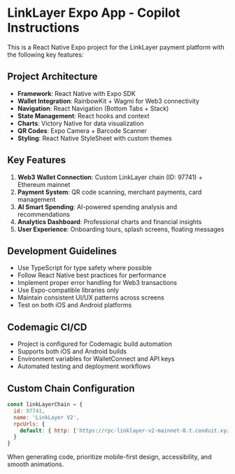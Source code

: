 <!-- Use this file to provide workspace-specific custom instructions to Copilot. For more details, visit https://code.visualstudio.com/docs/copilot/copilot-customization#_use-a-githubcopilotinstructionsmd-file -->

# LinkLayer Expo App - Copilot Instructions

This is a React Native Expo project for the LinkLayer payment platform with the following key features:

## Project Architecture
- **Framework**: React Native with Expo SDK
- **Wallet Integration**: RainbowKit + Wagmi for Web3 connectivity
- **Navigation**: React Navigation (Bottom Tabs + Stack)
- **State Management**: React hooks and context
- **Charts**: Victory Native for data visualization
- **QR Codes**: Expo Camera + Barcode Scanner
- **Styling**: React Native StyleSheet with custom themes

## Key Features
1. **Web3 Wallet Connection**: Custom LinkLayer chain (ID: 97741) + Ethereum mainnet
2. **Payment System**: QR code scanning, merchant payments, card management
3. **AI Smart Spending**: AI-powered spending analysis and recommendations
4. **Analytics Dashboard**: Professional charts and financial insights
5. **User Experience**: Onboarding tours, splash screens, floating messages

## Development Guidelines
- Use TypeScript for type safety where possible
- Follow React Native best practices for performance
- Implement proper error handling for Web3 transactions
- Use Expo-compatible libraries only
- Maintain consistent UI/UX patterns across screens
- Test on both iOS and Android platforms

## Codemagic CI/CD
- Project is configured for Codemagic build automation
- Supports both iOS and Android builds
- Environment variables for WalletConnect and API keys
- Automated testing and deployment workflows

## Custom Chain Configuration
```javascript
const linkLayerChain = {
  id: 97741,
  name: 'LinkLayer V2',
  rpcUrls: {
    default: { http: ['https://rpc-linklayer-v2-mainnet-0.t.conduit.xyz'] }
  }
}
```

When generating code, prioritize mobile-first design, accessibility, and smooth animations.
